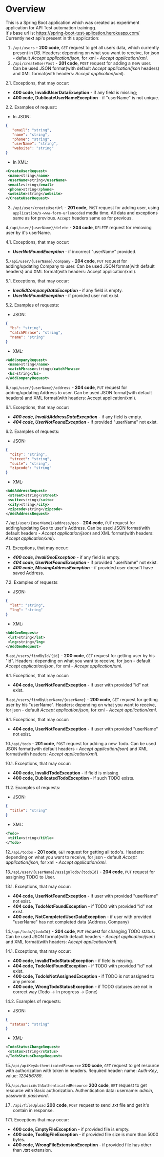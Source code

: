 # Overview

This is a Spring Boot application which was created as experiment application for API Test automation trainingg.  
It's base url is: <https://spring-boot-test-aplication.herokuapp.com/>  
Currently next api's present in this application:  

1. `/api/users` - **200 code**, `GET` request to get all users data, which currently present in DB. Headers: depending on what you want to receive, for json - default _Accept application/json_, for xml - _Accept application/xml_.
2. `/api/createUserPost` - **201 code**, `POST` request for adding a new user. Can be used JSON format(with default _Accept application/json_ headers) and XML format(with headers: _Accept application/xml_).  

2.1. Exceptions, that may occur:

* **400 code, InvalidUserDataException** - if any field is missing;
* **400 code, DublicateUserNameException** - if "userName" is not unique.

2.2. Examples of request:

* In JSON:

```json
{
   "email": "string",
   "name": "string",
   "phone": "string",
   "userName": "string",
   "website": "string"
}
```

* In XML:

```xml
<CreateUserRequest>
 <name>string</name>
 <userName>string</userName>
 <email>string</email>
 <phone>string</phone>
 <website>string</website>
</CreateUserRequest>
```

3. `/api/user/createUserUrl` - **201 code**, `POST` request for adding user, using `application/x-www-form-urlencoded` media time. All data and exceptions same as for previous. `Accept` headers same as for previous.

4.`/api/user/{userName}/delete` - **204 code**, `DELETE` request for removing user by it's userName. 

 4.1. Exceptions, that may occur:

* ***UserNotFoundException*** - if incorrect "userName" provided.

5.`/api/user/{userName}/company` - **204 code**, `PUT` request for adding/updating Company to user. Can be used JSON format(with default headers) and XML format(with headers: Accept application/xml).

 5.1. Exceptions, that may occur:

* ***InvalidCompanyDataException*** - if any field is empty.
* ***UserNotFoundException*** - if provided user not exist.

 5.2. Examples of requests:  

* JSON:

```json
{
  "bs": "string",
  "catchPhrase": "string",
  "name": "string"
}
```

* XML:

```xml
<AddCompanyRequest>
 <name>string</name>
 <catchPhrase>string</catchPhrase>
 <bs>string</bs>
</AddCompanyRequest>
```

6.`/api/user/{userName}/address` - **204 code**, `PUT` request for adding/updating Address to user. Can be used JSON format(with default headers) and XML format(with headers: Accept application/xml).

 6.1. Exceptions, that may occur:

* ***400 code, InvalidAddressDataException*** - if any field is empty.
* ***404 code, UserNotFoundException*** - if provided "userName" not exist.

 6.2. Examples of requests:

* JSON:

```json
{
  "city": "string",
  "street": "string",
  "suite": "string",
  "zipcode": "string"
}
```

* XML:

```xml
<AddAddressRequest>
 <street>string</street>
 <suite>string</suite>
 <city>string</city>
 <zipcode>string</zipcode>
</AddAddressRequest>
```

7.`/api/user/{userName}/address/geo` - **204 code**, `PUT` request for adding/updating Geo to user's Address. Can be used JSON format(with default headers - _Accept application/json_) and XML format(with headers: _Accept application/xml_).

 7.1. Exceptions, that may occur:

* ***400 code, InvaliGeoException*** - if any field is empty.
* ***404 code, UserNotFoundException*** - if provided "userName" not exist.
* ***400 code, MissingAddressException*** - if provided user doesn't have saved Address.

 7.2. Examples of requests:

* JSON:

```json
{
  "lat": "string",
  "lng": "string"
}
```

* XML:

```xml
<AddGeoRequest>
 <lat>string</lat>
 <lng>string</lng>
</AddGeoRequest>
```

8.`api/users/findById/{id}` - **200 code**, `GET` request for getting user by his "id". Headers: depending on what you want to receive, for json - default _Accept application/json_, for xml - _Accept application/xml_.

 8.1. Exceptions, that may occur:

* **404 code, UserNotFoundException** - if user with provided "id" not exist.

9.`api/users/findByUserName/{userName}` - **200 code**, `GET` request for getting user by his "userName". Headers: depending on what you want to receive, for json - default _Accept application/json_, for xml - _Accept application/xml_.

 9.1. Exceptions, that may occur:

* **404 code, UserNotFoundException** - if user with provided "userName" not exist.

10.`/api/todo` - **201 code**, `POST` request for adding a new Todo. Can be used JSON format(with default headers - _Accept application/json_) and XML format(with headers: _Accept application/xml_).

 10.1. Exceptions, that may occur:

* **400 code, InvalidTodoException** - if field is missing.
* **400 code, DublicatedTodoException** - if such TODO exists.

 11.2. Examples of requests:

* JSON:

```json
{
  "title": "string"
}
```

* XML:

```xml
<Todo>
 <title>string</title>
</Todo>
```

12.`/api/todos` - **201 code**, `GET` request for getting all todo's. Headers: depending on what you want to receive, for json - default _Accept application/json_, for xml - _Accept application/xml_.

13.`/api/user/{userName}/assignTodo/{todoId}` - **204 code**, `PUT` request for assigning TODO to User.

 13.1. Exceptions, that may occur:

* **404 code, UserNotFoundException** - if user with provided "userName" not exist.
* **404 code, TodoNotFoundException** - if TODO with provided "id" not exist.
* **400 code, NotCompletedUserDataException** - if user with provided "userName" has not completed data (Address, Company)

14.`/api/todo/{todoId}` - **204 code**, `PUT` request for changing TODO status. Can be used JSON format(with default headers - _Accept application/json_) and XML format(with headers: _Accept application/xml_).

 14.1. Exceptions, that may occur:

* **400 code, InvalidTodoStatusException** - if field is missing.
* **404 code, TodoNotFoundException** - if TODO with provided "id" not exist.
* **400 code, TodoIsNotAssignedException** - if TODO is not assigned to any person.
* **400 code, WrongTodoStatusException** - if TODO statuses are not in correct way (Todo -> In progress -> Done)

 14.2. Examples of requests:

* JSON:

```json
{
  "status": "string"
}
```

* XML:

```xml
<TodoStatusChangeRequest>
 <status>string</status>
</TodoStatusChangeRequest>
```

15.`/api/apiKeyAuthenticatedResource` **200 code**, `GET` request to get resource with authorization with token in headers. Required header: name: _Auth-Key_, value: _123456789_.
 
16.`/api/basicAuthAuthenticatedResource`  **200 code**, `GET` request to get resource with Basic authorization. Authentication data: username: _admin_, password: _password_.

17. `/api/fileUpload` **200 code**, `POST` request to send .txt file and get it's contain in response.

17.1. Exceptions that may occur:
* **400 code, EmptyFileException** - if provided file is empty.
* **400 code, TooBigFileException** - if provided file size is more than 5000 bytes.
* **400 code, WrongFileExtensionException** - if provided file has other than **.txt** extension.